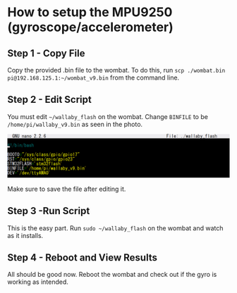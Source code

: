 # How to setup the MPU9250 (gyroscope/accelerometer)
## Step 1 - Copy File
Copy the provided .bin file to the wombat.
To do this, run `scp ./wombat.bin pi@192.168.125.1:~/wombat_v9.bin`
from the command line.
## Step 2 - Edit Script
You must edit `~/wallaby_flash` on the wombat. Change `BINFILE` to be
`/home/pi/wallaby_v9.bin` as seen in the photo.

![](./binfile_img.png)

Make sure to save the file after editing it.
## Step 3 -Run Script
This is the easy part. Run `sudo ~/wallaby_flash` on the wombat
and watch as it installs.
## Step 4 - Reboot and View Results
All should be good now. Reboot the wombat and check out if the
gyro is working as intended.